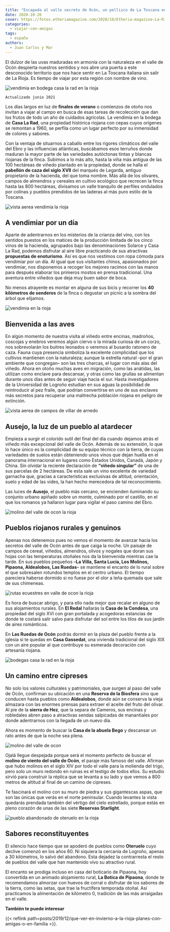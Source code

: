 ```yaml
---
title: "Escapada al valle secreto de Ocón, un pellizco de La Toscana en La Rioja"
date: 2020-10-26
cover: https://fotos.etheriamagazine.com/2020/10/Etheria-magazine-La-Rioja-molino-valle-ocon.jpg
categories: 
  - viajar-con-amigas
tags: 
  - españa
authors: 
  - Juan Carlos y Mar
---
```


El dulzor de las uvas maduradas en armonía con la naturaleza en el valle de Ocón despierta nuestros sentidos y nos abre una puerta a este desconocido territorio que nos hace sentir en La Toscana italiana sin salir de La Rioja. Es tiempo de viajar por esta región con nombre de vino.

![vendimia en bodega casa la rad en la rioja](https://fotos.etheriamagazine.com/2020/10/Etheria-web-La-Rioja-bodega-casa-la-rad-ausejo.jpg "Viñedos de la bodega Casa La Rad.")

```
Actualizado junio 2021
```

Los días largos en luz de **finales de verano** o comienzos de otoño nos invitan a 
viajar al campo en busca de esas tareas de recolección que dan los frutos de todo un año 
de cuidados agrícolas. La vendimia en la bodega de **Casa La Rad**, una propiedad 
histórica riojana con cepas cuyos orígenes se remontan a 1960, se perfila como un lugar 
perfecto por su inmensidad de colores y sabores. 

Con la ventaja de situarnos a caballo entre los rigores climáticos del valle del Ebro y 
las influencias atlánticas, buscábamos esos terruños donde maduran la mayor parte de las 
variedades autóctonas tintas y blancas riojanas de la finca. Subimos a lo más alto, 
hasta la viña más antigua de las 100 hectáreas de viñedo plantado en la propiedad, donde 
se halla el **pabellón de caza del siglo XVII** del marqués de Legarda, antiguo 
propietario de la hacienda, del que toma nombre. Más allá de los olivares, campos de 
almendros y cereales en cultivo ecológico que recrecen la finca hasta las 800 hectáreas, 
divisamos un valle tranquilo de perfiles ondulados por colinas y pueblos prendidos de 
las laderas al más puro estilo de la Toscana. 

![vista aerea vendimia la rioja](https://fotos.etheriamagazine.com/2020/10/Etheria-magazine-La-Rioja-vendimia.jpg "La vendimia vista desde el aire en La Rioja.")

## A vendimiar por un día

Aparte de adentrarnos en los misterios de la crianza del vino, con los sentidos puestos 
en los matices de la producción limitada de los cinco vinos de la hacienda, agrupados 
bajo las denominaciones Solarce y Casa La Rad, podemos disfrutar al aire libre 
practicando de sus atractivas **propuestas de enoturismo**. Así es que nos vestimos con 
ropa cómoda para vendimiar por un día. Al igual que sus visitantes chinos, apasionados 
por vendimiar, nos disponemos a recoger los mejores racimos con las manos para después 
elaborar los primeros mostos en prensa tradicional. Una aventura entre viñedos que deja 
muy buen sabor de boca. 

No menos atrayente es montar en alguna de sus bicis y recorrer los **40 kilómetros de 
senderos** de la finca o degustar un pícnic a la sombra del árbol que elijamos. 

![vendimia en la rioja](https://fotos.etheriamagazine.com/2020/10/Etheria-magazine-La-Rioja-uvas-vendimia.jpg "Uva recién vendimiada en La Rioja.")

## Bienvenida a las aves

En algún momento de nuestra visita al viñedo entre encinas, madroños, coscojas y enebros 
veremos algún ciervo o la mirada curiosa de un corzo, nos sobrevolarán los buitres 
leonados o veremos al busardo ratonero de caza. Fauna cuya presencia simboliza la 
excelente complicidad que los cultivos mantienen con la naturaleza; aunque la estrella 
natural –por el gran ambiente que congregan– son las tres charcas, el lugar con más alas 
del viñedo. Ahora en otoño muchas aves en migración, como las anátidas, las utilizan 
como enclave para descansar, y otras como las grullas se alimentan durante unos días 
antes de seguir viaje hacia el sur. Hasta investigadores de la Universidad de Logroño 
estudian en sus aguas la posibilidad de reintroducir al pez fraile, que podrían 
convertirse en uno de sus enclaves más secretos para recuperar una maltrecha población 
riojana en peligro de extinción. 

![vista aerea de campos de villar de arnedo](https://fotos.etheriamagazine.com/2020/10/Etheria-magazine-La-Rioja-vista-aerea.jpg "Vista aérea de campos agrícolas en Villar de Arnedo (La Rioja).")

## Ausejo, la luz de un pueblo al atardecer

Empieza a surgir el colorido sutil del final del día cuando dejamos atrás el viñedo más 
excepcional del valle de Ocón. Además de su extensión, lo que lo hace único es la 
complicidad de su equipo técnico con la tierra, de cuyas variedades de suelos están 
obteniendo unos vinos que dejan huella en el panorama internacional en lugares como 
Estados Unidos, Canadá, Japón y China. Sin olvidar la reciente declaración de **“viñedo 
singular”** de una de sus parcelas de 2 hectáreas. De esta sale un vino excelente de 
variedad garnacha que, gracias a características exclusivas de altitud, orientación, 
suelo y edad de las vides, la han hecho merecedora de tal reconocimiento. 

Las luces de **Ausejo**, el pueblo más cercano, se encienden iluminando su conjunto 
urbano apiñado sobre un monte, culminado por el castillo, en el que los romanos ya 
hallaron lugar para vigilar el paso camino del Ebro. 

![molino del valle de ocon la rioja](https://fotos.etheriamagazine.com/2020/10/Etheria-magazine-La-Rioja-molino-valle-ocon.jpg "Molino en el valle de Ocón.")

## Pueblos riojanos rurales y genuinos

Apenas nos detenemos pues no vemos el momento de avanzar hacia los secretos del valle de 
Ocón antes de que caiga la noche. Un paisaje de campos de cereal, viñedos, almendros, 
olivos y nogales que doran sus hojas con las temperaturas otoñales nos da la bienvenida 
mientras cae la tarde. En sus pueblos pequeños –**La Villa, Santa Lucía, Los Molinos, 
Pipaona, Aldealobos, Las Ruedas**– se mantiene el encanto de lo rural sobre el que 
sobresalen rotundos templos en el centro urbano. El tiempo pareciera haberse dormido si 
no fuese por el olor a leña quemada que sale de sus chimeneas. 

![rutas ecuestres en valle de ocon la rioja](https://fotos.etheriamagazine.com/2020/10/Etheria-La-Rioja-rotulos-senderismo-valle-ocon.jpg "Señal de itinerario ecuestre en el valle de Ocón.")

Es hora de buscar abrigo, y para ello nada mejor que recalar en alguno de sus 
alojamientos rurales. En **El Redal** hallarás la **Casa de la Condesa**, una propiedad 
del siglo XVI con gran portalada y acogedoras estancias de donde te costará salir salvo 
para disfrutar del sol entre los tilos de sus jardín de aires románticos. 

En **Las Ruedas de Ocón** podrás dormir en la plaza del pueblo frente a la iglesia si te 
quedas en **Casa Gassedat**, una vivienda tradicional del siglo XIX con un aire popular 
al que contribuye su esmerada decoración con artesanía riojana. 

![bodegas casa la rad en la rioja](https://fotos.etheriamagazine.com/2020/10/Etheria-magazine-La-Rioja-bodega-casa-la-rad.jpg "Bodegas Casa La Rad.")

## Un camino entre cipreses 

No solo los valores culturales y patrimoniales, que surgen al paso del valle de Ocón, 
confirman su ubicación en una **Reserva de la Biosfera** sino que conducen hasta pueblos 
como **Aldealobos**, donde aún se conserva la vieja almazara con las enormes prensas 
para extraer el aceite del fruto del olivar. Al pie de la **sierra de Hez**, que la 
separa de Cameros, sus encinas y robledales abren paso a atractivas sendas salpicadas de 
manantiales por donde adentrarnos con la llegada de un nuevo día. 

Ahora es momento de buscar la **Casa de la abuela Bego** y descansar un rato antes de 
que la noche sea plena. 

![molino del valle de ocon](https://fotos.etheriamagazine.com/2020/10/Etheria-La-Rioja-molino-valle-ocon.jpg "Molino del valle de Ocón.")

Ojalá llegue despejada porque será el momento perfecto de buscar el **molino de viento 
del valle de Ocón**, el paraje más famoso del valle. Afirman que hubo molinos en el 
siglo XIV por todo el valle para la molienda del trigo, pero solo un muro redondo en 
ruinas es el testigo de todos ellos. Su estudio sirvió para construir la réplica que se 
levanta a su lado y que vemos a 800 metros de altitud al final de un camino de cipreses. 

Te fascinará el molino con su muro de piedra y sus gigantescas aspas, que son las únicas 
que verás en el norte peninsular. Cuando levantes la vista quedarás prendada también del 
vértigo del cielo estrellado, porque estás en pleno corazón de unas de las siete 
**Reservas Starlight**. 

![pueblo abandonado de oteruelo en la rioja](https://fotos.etheriamagazine.com/2020/10/Etheria-magazine-La-Rioja-oteruelo.jpg "Vista aérea del pueblo abandonado de Oteruelo.")

## Sabores reconstituyentes

El silencio hace tiempo que se apoderó de pueblos como **Oteruelo** cuyo declive comenzó 
en los años 60. Ni siquiera la cercanía de Logroño, apenas a 30 kilómetros, lo salvó del 
abandono. Esta dejadez la contrarresta el resto de pueblos del valle que han mantenido 
vivo su atractivo rural. 

El encanto se prodiga incluso en casa del boticario de Pipaona, hoy convertida en un 
animado alojamiento rural, **La Botica de Pipaona**, donde te recomendamos almorzar con 
huevos de corral o disfrutar de los sabores de la tierra, como las setas, que trae la 
fructífera temporada otoñal. Así practicamos la alimentación de kilómetro 0, tradición 
de las más arraigadas en el valle. 

**También te puede interesar** 

{{< reflink 
path=posts/2019/12/que-ver-en-invierno-a-la-rioja-planes-con-amigas-o-en-familia >}}.
